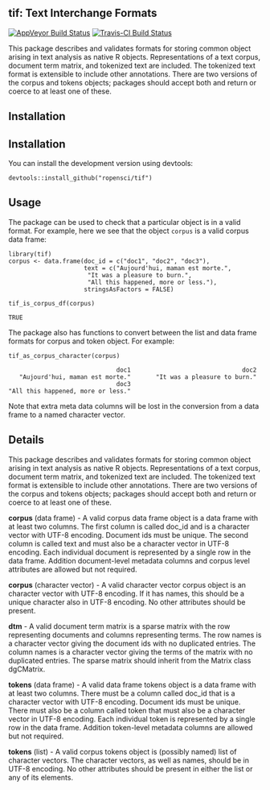 ## tif: Text Interchange Formats

[![AppVeyor Build Status](https://ci.appveyor.com/api/projects/status/github/statsmaths/tif?branch=master&svg=true)](https://ci.appveyor.com/project/statsmaths/cleanNLP) [![Travis-CI Build Status](https://travis-ci.org/statsmaths/cleanNLP.svg?branch=master)](https://travis-ci.org/ropensci/tif)

This package describes and validates formats for storing
common object arising in text analysis as native R objects.
Representations of a text corpus, document term matrix, and
tokenized text are included. The tokenized text format is
extensible to include other annotations. There are two versions
of the corpus and tokens objects; packages should accept
both and return or coerce to at least one of these.

## Installation



## Installation

You can install the development version using devtools:

```{r}
devtools::install_github("ropensci/tif")
```

## Usage

The package can be used to check that a particular object is in a valid 
format. For example, here we see that the object `corpus` is a valid corpus
data frame:

```{r}
library(tif)
corpus <- data.frame(doc_id = c("doc1", "doc2", "doc3"),
                     text = c("Aujourd'hui, maman est morte.",
                      "It was a pleasure to burn.",
                      "All this happened, more or less."),
                     stringsAsFactors = FALSE)

tif_is_corpus_df(corpus)
```
```
TRUE
```

The package also has functions to convert between the list and data frame
formats for corpus and token object. For example:

```{r}
tif_as_corpus_character(corpus)
```
```
                              doc1                               doc2 
   "Aujourd'hui, maman est morte."       "It was a pleasure to burn." 
                              doc3 
"All this happened, more or less." 
```

Note that extra meta data columns will be lost in the conversion from a data
frame to a named character vector.

## Details

This package describes and validates formats for storing
common object arising in text analysis as native R objects.
Representations of a text corpus, document term matrix, and
tokenized text are included. The tokenized text format is
extensible to include other annotations. There are two versions
of the corpus and tokens objects; packages should accept
both and return or coerce to at least one of these.

**corpus** (data frame) - A valid corpus data frame object
is a data frame with at least two columns. The first column
is called doc_id and is a character vector with UTF-8 encoding. Document
ids must be unique. The second column is called text and
must also be a character vector in UTF-8 encoding. Each
individual document is represented by a single row in
the data frame. Addition document-level metadata columns
and corpus level attributes are allowed but not required.

**corpus** (character vector) - A valid character vector corpus
object is an character vector with UTF-8 encoding. If it has
names, this should be a unique character also in UTF-8
encoding. No other attributes should be present.

**dtm** - A valid document term matrix is a sparse matrix with
the row representing documents and columns representing
terms. The row names is a character vector giving the
document ids with no duplicated entries. The column
names is a character vector giving the terms of the
matrix with no duplicated entries. The sparse matrix
should inherit from the Matrix class dgCMatrix.

**tokens** (data frame) - A valid data frame tokens
object is a data frame with at least two columns. There must be
a column called doc_id that is a character vector
with UTF-8 encoding. Document ids must be unique.
There must also be a column called token that must also be a
character vector in UTF-8 encoding.
Each individual token is represented by a single row in
the data frame. Addition token-level metadata columns
are allowed but not required. 

**tokens** (list) - A valid corpus tokens object is (possibly
named) list of character vectors. The character vectors, as
well as names, should be in UTF-8 encoding. No other
attributes should be present in either the list or any of its
elements.